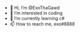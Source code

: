 - 👋 Hi, I’m @ExoThaGawd
- 👀 I’m interested in coding
- 🌱 I’m currently learning c#
- 📫 How to reach me, exo#8888

<!---
ExoThaGawd/ExoThaGawd is a ✨ special ✨ repository because its `README.md` (this file) appears on your GitHub profile.
You can click the Preview link to take a look at your changes.
--->
